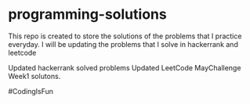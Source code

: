 # programming-solutions
This repo is created to store the solutions of the problems that I practice everyday.
I will be updating the problems that I solve in hackerrank and leetcode

Updated hackerrank solved problems
Updated LeetCode MayChallenge Week1 solutons.

#CodingIsFun
